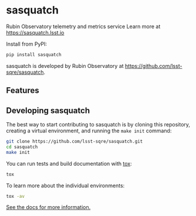 # sasquatch

Rubin Observatory telemetry and metrics service
Learn more at https://sasquatch.lsst.io

Install from PyPI:

```sh
pip install sasquatch
```

sasquatch is developed by Rubin Observatory at https://github.com/lsst-sqre/sasquatch.

## Features

<!-- A bullet list with things that this package does -->

## Developing sasquatch

The best way to start contributing to sasquatch is by cloning this repository, creating a virtual environment, and running the `make init` command:

```sh
git clone https://github.com/lsst-sqre/sasquatch.git
cd sasquatch
make init
```

You can run tests and build documentation with [tox](https://tox.wiki/en/latest/):

```sh
tox
```

To learn more about the individual environments:

```sh
tox -av
```

[See the docs for more information.](https://sasquatch.lsst.io/dev/development.html)
